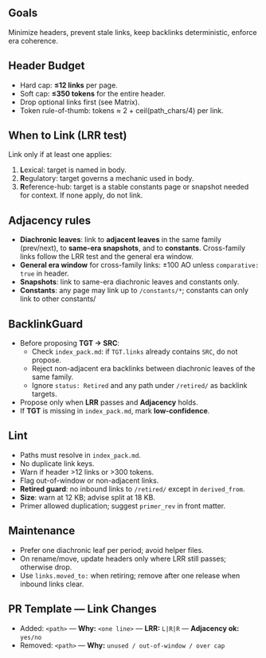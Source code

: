 ## Goals
Minimize headers, prevent stale links, keep backlinks deterministic, enforce era coherence.

## Header Budget
- Hard cap: **≤12 links** per page.
- Soft cap: **≤350 tokens** for the entire header.
- Drop optional links first (see Matrix).
- Token rule-of-thumb: tokens ≈ 2 + ceil(path_chars/4) per link.

## When to Link (LRR test)
Link only if at least one applies:
1) **L**exical: target is named in body.
2) **R**egulatory: target governs a mechanic used in body.
3) **R**eference-hub: target is a stable constants page or snapshot needed for context.
If none apply, do not link.

## Adjacency rules
- **Diachronic leaves**: link to **adjacent leaves** in the same family (prev/next), to **same-era snapshots**, and to **constants**. Cross-family links follow the LRR test and the general era window.
- **General era window** for cross-family links: ±100 AO unless `comparative: true` in header.
- **Snapshots**: link to same-era diachronic leaves and constants only.
- **Constants**: any page may link up to `/constants/*`; constants can only link to other constants/

## BacklinkGuard
- Before proposing **TGT → SRC**:
  - Check `index_pack.md`: if `TGT.links` already contains `SRC`, do not propose.
  - Reject non-adjacent era backlinks between diachronic leaves of the same family.
  - Ignore `status: Retired` and any path under `/retired/` as backlink targets.
- Propose only when **LRR** passes and **Adjacency** holds.
- If **TGT** is missing in `index_pack.md`, mark **low-confidence**.

## Lint
- Paths must resolve in `index_pack.md`.
- No duplicate link keys.
- Warn if header >12 links or >300 tokens.
- Flag out-of-window or non-adjacent links.
- **Retired guard**: no inbound links to `/retired/` except in `derived_from`.
- **Size**: warn at 12 KB; advise split at 18 KB.
- Primer allowed duplication; suggest `primer_rev` in front matter.

## Maintenance
- Prefer one diachronic leaf per period; avoid helper files.
- On rename/move, update headers only where LRR still passes; otherwise drop.
- Use `links.moved_to:` when retiring; remove after one release when inbound links clear.

## PR Template — Link Changes
- Added: `<path>` — **Why:** `<one line>` — **LRR:** `L|R|R` — **Adjacency ok:** `yes/no`
- Removed: `<path>` — **Why:** `unused / out-of-window / over cap`